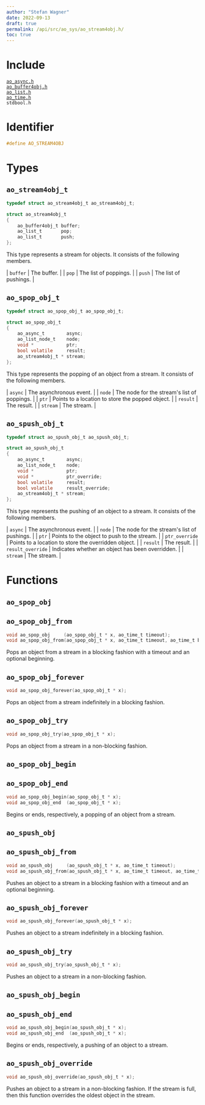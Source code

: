 ```yaml
---
author: "Stefan Wagner"
date: 2022-09-13
draft: true
permalink: /api/src/ao_sys/ao_stream4obj.h/
toc: true
---
```


# Include

[`ao_async.h`](ao_async.h.md) <br/>
[`ao_buffer4obj.h`](../ao/ao_buffer4obj.h.md) <br/>
[`ao_list.h`](../ao/ao_list.h.md) <br/>
[`ao_time.h`](ao_time.h.md) <br/>
`stdbool.h`

# Identifier

```c
#define AO_STREAM4OBJ
```

# Types

## `ao_stream4obj_t`

```c
typedef struct ao_stream4obj_t ao_stream4obj_t;
```

```c
struct ao_stream4obj_t
{
    ao_buffer4obj_t buffer;
    ao_list_t       pop;
    ao_list_t       push;
};
```

This type represents a stream for objects. It consists of the following members.

| `buffer` | The buffer. |
| `pop` | The list of poppings. |
| `push` | The list of pushings. |

## `ao_spop_obj_t`

```c
typedef struct ao_spop_obj_t ao_spop_obj_t;
```

```c
struct ao_spop_obj_t
{
    ao_async_t        async;
    ao_list_node_t    node;
    void *            ptr;
    bool volatile     result;
    ao_stream4obj_t * stream;
};
```

This type represents the popping of an object from a stream. It consists of the following members.

| `async` | The asynchronous event. |
| `node` | The node for the stream's list of poppings. |
| `ptr` | Points to a location to store the popped object. |
| `result` | The result. |
| `stream` | The stream. |

## `ao_spush_obj_t`

```c
typedef struct ao_spush_obj_t ao_spush_obj_t;
```

```c
struct ao_spush_obj_t
{
    ao_async_t        async;
    ao_list_node_t    node;
    void *            ptr;
    void *            ptr_override;
    bool volatile     result;
    bool volatile     result_override;
    ao_stream4obj_t * stream;
};
```

This type represents the pushing of an object to a stream. It consists of the following members.

| `async` | The asynchronous event. |
| `node` | The node for the stream's list of pushings. |
| `ptr` | Points to the object to push to the stream. |
| `ptr_override` | Points to a location to store the overridden object. |
| `result` | The result. |
| `result_override` | Indicates whether an object has been overridden. |
| `stream` | The stream. |

# Functions

## `ao_spop_obj`
## `ao_spop_obj_from`

```c
void ao_spop_obj     (ao_spop_obj_t * x, ao_time_t timeout);
void ao_spop_obj_from(ao_spop_obj_t * x, ao_time_t timeout, ao_time_t beginning);
```

Pops an object from a stream in a blocking fashion with a timeout and an optional beginning.

## `ao_spop_obj_forever`

```c
void ao_spop_obj_forever(ao_spop_obj_t * x);
```

Pops an object from a stream indefinitely in a blocking fashion.

## `ao_spop_obj_try`

```c
void ao_spop_obj_try(ao_spop_obj_t * x);
```

Pops an object from a stream in a non-blocking fashion.

## `ao_spop_obj_begin`
## `ao_spop_obj_end`

```c
void ao_spop_obj_begin(ao_spop_obj_t * x);
void ao_spop_obj_end  (ao_spop_obj_t * x);
```

Begins or ends, respectively, a popping of an object from a stream.

## `ao_spush_obj`
## `ao_spush_obj_from`

```c
void ao_spush_obj     (ao_spush_obj_t * x, ao_time_t timeout);
void ao_spush_obj_from(ao_spush_obj_t * x, ao_time_t timeout, ao_time_t beginning);
```

Pushes an object to a stream in a blocking fashion with a timeout and an optional beginning.

## `ao_spush_obj_forever`

```c
void ao_spush_obj_forever(ao_spush_obj_t * x);
```

Pushes an object to a stream indefinitely in a blocking fashion.

## `ao_spush_obj_try`

```c
void ao_spush_obj_try(ao_spush_obj_t * x);
```

Pushes an object to a stream in a non-blocking fashion.

## `ao_spush_obj_begin`
## `ao_spush_obj_end`

```c
void ao_spush_obj_begin(ao_spush_obj_t * x);
void ao_spush_obj_end  (ao_spush_obj_t * x);
```

Begins or ends, respectively, a pushing of an object to a stream.

## `ao_spush_obj_override`

```c
void ao_spush_obj_override(ao_spush_obj_t * x);
```

Pushes an object to a stream in a non-blocking fashion. If the stream is full, then this function overrides the oldest object in the stream.
